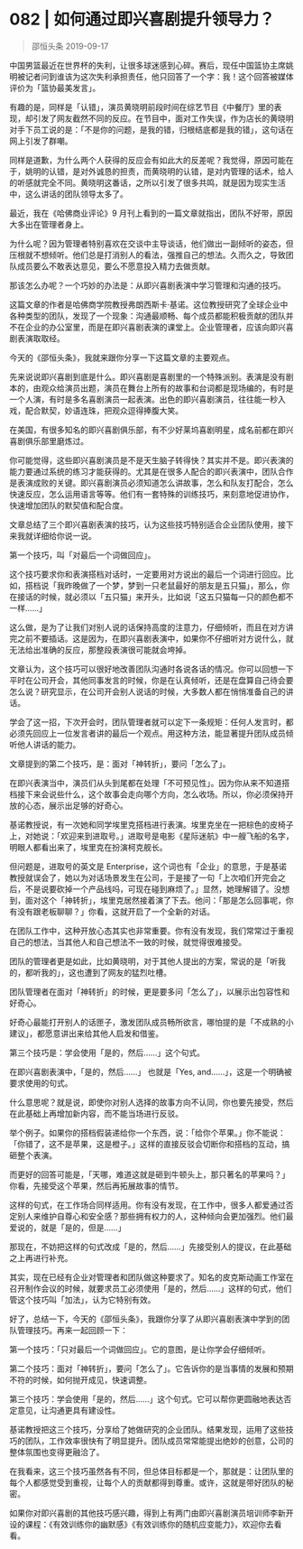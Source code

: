 # 082 | 如何通过即兴喜剧提升领导力？
> 邵恒头条
2019-09-17

中国男篮最近在世界杯的失利，让很多球迷感到心碎。赛后，现任中国篮协主席姚明被记者问到谁该为这次失利承担责任，他只回答了一个字：我！这个回答被媒体评价为「篮协最美发言」。

有趣的是，同样是「认错」，演员黄晓明前段时间在综艺节目《中餐厅》里的表现，却引发了网友截然不同的反应。在节目中，面对工作失误，作为店长的黄晓明对手下员工说的是：「不是你的问题，是我的错，归根结底都是我的错」，这句话在网上引发了群嘲。

同样是道歉，为什么两个人获得的反应会有如此大的反差呢？我觉得，原因可能在于，姚明的认错，是对外诚恳的担责，而黄晓明的认错，是对内管理的话术，给人的听感就完全不同。黄晓明这番话，之所以引发了很多共鸣，就是因为现实生活中，这么讲话的团队领导太多了。

最近，我在《哈佛商业评论》9 月刊上看到的一篇文章就指出，团队不好带，原因大多出在管理者身上。

为什么呢？因为管理者特别喜欢在交谈中主导谈话，他们做出一副倾听的姿态，但压根就不想倾听。他们总是打消别人的看法，强推自己的想法。久而久之，导致团队成员要么不敢表达意见，要么不愿意投入精力去做贡献。

那该怎么办呢？一个巧妙的办法是：从即兴喜剧表演中学习管理和沟通的技巧。

这篇文章的作者是哈佛商学院教授弗朗西斯卡·基诺。这位教授研究了全球企业中各种类型的团队，发现了一个现象：沟通最顺畅、每个成员都能积极贡献的团队并不在企业的办公室里，而是在即兴喜剧表演的课堂上。企业管理者，应该向即兴喜剧表演取取经。

今天的《邵恒头条》，我就来跟你分享一下这篇文章的主要观点。

先来说说即兴喜剧到底是什么。即兴喜剧是喜剧里的一个特殊派别。表演是没有剧本的，由观众给演员出题，演员在舞台上所有的故事和台词都是现场编的，有时是一个人演，有时是多名喜剧演员一起表演。出色的即兴喜剧演员，往往能一秒入戏，配合默契，妙语连珠，把观众逗得捧腹大笑。

在美国，有很多知名的即兴喜剧俱乐部，有不少好莱坞喜剧明星，成名前都在即兴喜剧俱乐部里磨炼过。

你可能觉得，这些即兴喜剧演员是不是天生脑子转得快？其实并不是。即兴表演的能力要通过系统的练习才能获得的。尤其是在很多人配合的即兴表演中，团队合作是表演成败的关键。即兴喜剧演员必须知道怎么讲故事，怎么和队友打配合，怎么快速反应，怎么运用语言等等。他们有一套特殊的训练技巧，来刻意地促进协作，快速增加团队的默契值和配合度。

文章总结了三个即兴喜剧表演的技巧，认为这些技巧特别适合企业团队使用，接下来我就详细给你说一说。

第一个技巧，叫「对最后一个词做回应」。

这个技巧要求你和表演搭档对话时，一定要用对方说出的最后一个词进行回应。比如，搭档说「我昨晚做了一个梦，梦到一只老鼠最好的朋友是五只猫」，那么，你在接话的时候，就必须以「五只猫」来开头，比如说「这五只猫每一只的颜色都不一样……」

这么做，是为了让我们对别人说的话保持高度的注意力，仔细倾听，而且在对方讲完之前不要插话。这是因为，在即兴喜剧表演中，如果你不仔细听对方说什么，就无法给出准确的反应，那整段表演很可能就会垮掉。

文章认为，这个技巧可以很好地改善团队沟通时各说各话的情况。你可以回想一下平时在公司开会，其他同事发言的时候，你是在认真倾听，还是在盘算自己待会要怎么说？研究显示，在公司开会别人说话的时候，大多数人都在悄悄准备自己的讲话。

学会了这一招，下次开会时，团队管理者就可以定下一条规矩：任何人发言时，都必须先回应上一位发言者讲的最后一个观点。用这种方法，能显著提升团队成员倾听他人讲话的能力。

文章提到的第二个技巧，是：面对「神转折」，要问「怎么了」。

在即兴表演当中，演员们从头到尾都在处理「不可预见性」。因为你从来不知道搭档接下来会说些什么，这个故事会走向哪个方向，怎么收场。所以，你必须保持开放的心态，展示出足够的好奇心。

基诺教授说，有一次她和同学埃里克搭档进行表演。埃里克坐在一把棕色的皮椅子上，对她说：「欢迎来到进取号。」进取号是电影《星际迷航》中一艘飞船的名字，明眼人都看出来了，埃里克在扮演柯克舰长。

但问题是，进取号的英文是 Enterprise，这个词也有「企业」的意思，于是基诺教授就误会了，她以为对话场景发生在公司，于是接了一句「上次咱们开完会之后，不是说要砍掉一个产品线吗，可现在碰到麻烦了。」显然，她理解错了。没想到，面对这个「神转折」，埃里克居然接着演了下去。他问：「那是怎么回事呢，你有没有跟老板聊聊？」你看，这就开启了一个全新的对话。

在团队工作中，这种开放心态其实也非常重要。你有没有发现，我们常常过于重视自己的想法，当其他人和自己想法不一致的时候，就觉得很难接受。

团队的管理者更是如此，比如黄晓明，对于其他人提出的方案，常说的是「听我的，都听我的」，这也遭到了网友的猛烈吐槽。

团队管理者在面对「神转折」的时候，更是要多问「怎么了」，以展示出包容性和好奇心。

好奇心最能打开别人的话匣子，激发团队成员畅所欲言，哪怕提的是「不成熟的小建议」，都愿意讲出来给其他人启发和借鉴。

第三个技巧是：学会使用「是的，然后……」这个句式。

在即兴喜剧表演中，「是的，然后……」 也就是「Yes, and……」，这是一个明确被要求使用的句式。

什么意思呢？就是说，即使你对别人选择的故事方向不认同，你也要先接受，然后在此基础上再增加新内容，而不能当场进行反驳。

举个例子。如果你的搭档假装递给你一个东西，说：「给你个苹果。」你不能说：「你错了，这不是苹果，这是橙子。」这样的直接反驳会切断你和搭档的互动，搞砸整个表演。

而更好的回答可能是，「天哪，难道这就是砸到牛顿头上，那只著名的苹果吗？」你看，先接受这个苹果，然后再拓展故事的情节。

这样的句式，在工作场合同样适用。你有没有发现，在工作中，很多人都爱通过否定别人来维护自尊心和安全感？那些拥有权力的人，这种倾向会更加强烈。他们最爱说的，就是「是的，但是……」

那现在，不妨把这样的句式改成「是的，然后……」先接受别人的提议，在此基础之上再进行补充。

其实，现在已经有企业对管理者和团队做这种要求了。知名的皮克斯动画工作室在召开制作会议的时候，就要求员工必须使用「是的，然后……」这样的句式，他们管这个技巧叫「加法」，认为它特别有效。

好了，总结一下，今天的《邵恒头条》，我跟你分享了从即兴喜剧表演中学到的团队管理技巧。再来一起回顾一下：

第一个技巧：「只对最后一个词做回应」。它的意图，是让你学会仔细倾听。

第二个技巧：面对「神转折」，要问「怎么了」。它告诉你的是当事情的发展和预期不符的时候，如何抛开成见，快速调整。

第三个技巧：学会使用「是的，然后……」这个句式。它可以帮你更圆融地表达否定意见，让沟通更具有建设性。

基诺教授把这三个技巧，分享给了她做研究的企业团队。结果发现，运用了这些技巧的团队，工作效率很快有了明显提升。团队成员常常能提出绝妙的创意，公司的整体氛围也变得更融洽了。

在我看来，这三个技巧虽然各有不同，但总体目标都是一个，那就是：让团队里的每个人都感觉受到重视，让每个人的贡献都得到尊重。或许，这就是带好团队的秘密。

如果你对即兴喜剧的其他技巧感兴趣，得到上有两门由即兴喜剧演员培训师李新开设的课程：《有效训练你的幽默感》《有效训练你的随机应变能力》，欢迎你去看看。


